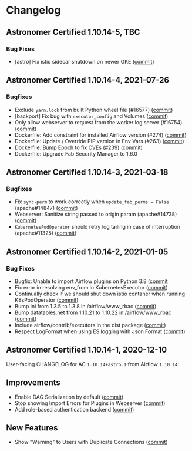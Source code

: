 # Changelog

Astronomer Certified 1.10.14-5, TBC
--------------------------------------------

### Bug Fixes

- [astro] Fix istio sidecar shutdown on newer GKE ([commit](https://github.com/astronomer/airflow/commit/347e6433f))

Astronomer Certified 1.10.14-4, 2021-07-26
------------------------------------------

### Bugfixes

- Exclude ``yarn.lock`` from built Python wheel file (#16577) ([commit](https://github.com/astronomer/airflow/commit/25d46e4e9))
- [backport] Fix bug with `executor_config` and Volumes ([commit](https://github.com/astronomer/airflow/commit/e268afd5c))
- Only allow webserver to request from the worker log server (#16754) ([commit](https://github.com/astronomer/airflow/commit/815dcd5b4))
- Dockerfile: Add constraint for installed Airflow version (#274) ([commit](https://github.com/astronomer/ap-airflow/commit/60174ec))
- Dockerfile: Update / Override PIP version in Env Vars (#263) ([commit](https://github.com/astronomer/ap-airflow/commit/ab60218))
- Dockerfile: Bump Epoch to fix CVEs (#239) ([commit](https://github.com/astronomer/ap-airflow/commit/6522368))
- Dockerfile: Upgrade Fab Security Manager to 1.6.0

Astronomer Certified 1.10.14-3, 2021-03-18
------------------------------------------

### Bugfixes

- Fix `sync-perm` to work correctly when `update_fab_perms = False` (apache#14847) ([commit](https://github.com/astronomer/airflow/commit/c5ea249db4d1a5528118e4168f125da3eadb59ed))
- Webserver: Sanitize string passed to origin param (apache#14738) ([commit](https://github.com/astronomer/airflow/commit/d38d3625540a0d802470177a32efb5991158f70a))
- `KubernetesPodOperator` should retry log tailing in case of interruption (apache#11325) ([commit](https://github.com/astronomer/airflow/commit/0138e6aac25556e2cf44055a7de30351a131dabc))

Astronomer Certified 1.10.14-2, 2021-01-05
-----------------------------------------------

### Bug Fixes

- Bugfix: Unable to import Airflow plugins on Python 3.8 ([commit](https://github.com/astronomer/airflow/commit/b05400d97c3e5286a10a66667b8e14fa499fdcf1)
- Fix error in resolving env_from in KubernetesExecutor ([commit](https://github.com/astronomer/airflow/commit/095f4f4ad0b54fabd03dd82c995511523a9e3b74))
- Continually check if we should shut down istio contaner when running K8sPodOperator ([commit](https://github.com/astronomer/airflow/commit/17b3d2aba321826c2497f36dfb44947e22c61d31))
- Bump ini from 1.3.5 to 1.3.8 in /airflow/www_rbac ([commit](https://github.com/astronomer/airflow/commit/00dd241bbcfcb414490f8d65677862f8220f2774))
- Bump datatables.net from 1.10.21 to 1.10.22 in /airflow/www_rbac ([commit](https://github.com/astronomer/airflow/commit/b8191fa292e36e35293e3a79b6ec5fb3cbef2d3f))
- Include airflow/contrib/executors in the dist package ([commit](https://github.com/astronomer/airflow/commit/6240f44ef90f2dd9588e8ddbe8da7614ca357d6e))
- Respect LogFormat when using ES logging with Json Format ([commit](https://github.com/astronomer/airflow/commit/a6acb4964d6f48a145bb7d56302d81f12ec22b88))

Astronomer Certified 1.10.14-1, 2020-12-10
-----------------------------------------------

User-facing CHANGELOG for AC `1.10.14+astro.1` from Airflow `1.10.14`:

## Improvements

- Enable DAG Serialization by default ([commit](https://github.com/apache/airflow/commit/8a265067e))
- Stop showing Import Errors for Plugins in Webserver ([commit](https://github.com/apache/airflow/commit/ad871021b))
- Add role-based authentication backend ([commit](https://github.com/apache/airflow/commit/540eb0a0e))

## New Features
- Show "Warning" to Users with Duplicate Connections ([commit](https://github.com/apache/airflow/commit/0e40ddd8e))
